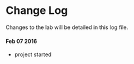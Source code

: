 # Change Log
Changes to the lab will be detailed in this log file.

#### Feb 07 2016
- project started
